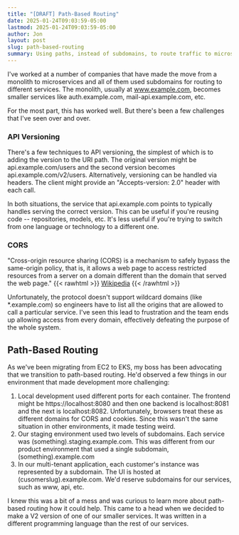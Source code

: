 ```yaml
---
title: "[DRAFT] Path-Based Routing"
date: 2025-01-24T09:03:59-05:00
lastmod: 2025-01-24T09:03:59-05:00
author: Jon
layout: post
slug: path-based-routing
summary: Using paths, instead of subdomains, to route traffic to microservices can help eliminate CORS headaches. 
---
```


I've worked at a number of companies that have made the move from a monolith to microservices and all of them used 
subdomains for routing to different services. The monolith, usually at www.example.com, becomes smaller services like
auth.example.com, mail-api.example.com, etc. 

For the most part, this has worked well. But there's been a few challenges that I've seen over and over.

### API Versioning
There's a few techniques to API versioning, the simplest of which is to adding the version to the URI path. 
The original version might be api.example.com/users and the second version becomes api.example.com/v2/users. Alternatively, 
versioning can be handled via headers. The client might provide an "Accepts-version: 2.0" header with each call.

In both situations, the service that api.example.com points to typically handles serving the correct version. This can
be useful if you're reusing code -- repositories, models, etc. It's less useful if you're trying to switch from one
language or technology to a different one.

### CORS

"Cross-origin resource sharing (CORS) is a mechanism to safely bypass the same-origin policy, that is, it allows a web 
page to access restricted resources from a server on a domain different than the domain that served the web page."
{{< rawhtml >}}<span class="sidenote-anchor"></span>
<span class="sidenote"><a href="https://en.wikipedia.org/wiki/Cross-origin_resource_sharing">Wikipedia</a></span>
{{< /rawhtml >}}

Unfortunately, the protocol doesn't support wildcard domains (like *.example.com) so engineers have to list all the
origins that are allowed to call a particular service. I've seen this lead to frustration and the team ends up allowing
access from every domain, effectively defeating the purpose of the whole system.

## Path-Based Routing

As we've been migrating from EC2 to EKS, my boss has been advocating that we transition to path-based routing. He'd 
observed a few things in our environment that made development more challenging:

1. Local development used different ports for each container. The frontend might be https://localhost:8080 and then
one backend is localhost:8081 and the next is localhost:8082. Unfortunately, browsers treat these as different domains
for CORS and cookies. Since this wasn't the same situation in other environments, it made testing weird.
2. Our staging environment used two levels of subdomains. Each service was (something).staging.example.com. This was
different from our product environment that used a single subdomain, (something).example.com
3. In our multi-tenant application, each customer's instance was represented by a subdomain. The UI is hosted at
   (cusomerslug).example.com. We'd reserve subdomains for our services, such as www, api, etc.

I knew this was a bit of a mess and was curious to learn more about path-based routing how it could help. This came to
a head when we decided to make a V2 version of one of our smaller services. It was written in a different programming
language than the rest of our services.


